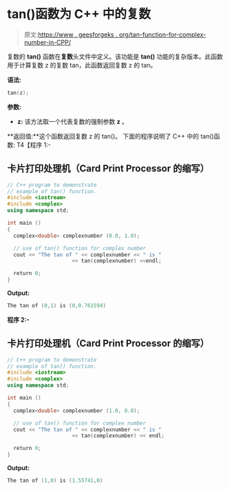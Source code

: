 # tan()函数为 C++ 中的复数

> 原文:[https://www . geesforgeks . org/tan-function-for-complex-number-in-CPP/](https://www.geeksforgeeks.org/tan-function-for-complex-number-in-cpp/)

复数的 **tan()** 函数在**复数**头文件中定义。该功能是 **tan()** 功能的复杂版本。此函数用于计算复数 z 的复数 tan，此函数返回复数 z 的 tan。

**语法:**

```cpp
tan(z);
```

**参数:**

*   **z:** 该方法取一个代表复数的强制参数 **z** 。

**返回值:**这个函数返回复数 z 的 tan()。
下面的程序说明了 C++ 中的 tan()函数:
T4【程序 1:-

## 卡片打印处理机（Card Print Processor 的缩写）

```cpp
// C++ program to demonstrate
// example of tan() function.
#include <iostream>
#include <complex>
using namespace std;

int main ()
{
  complex<double> complexnumber (0.0, 1.0);

  // use of tan() function for complex number
  cout << "The tan of " << complexnumber << " is "
                     << tan(complexnumber) <<endl;

  return 0;
}
```

**Output:** 

```cpp
The tan of (0,1) is (0,0.761594)
```

**程序 2:-**

## 卡片打印处理机（Card Print Processor 的缩写）

```cpp
// C++ program to demonstrate
// example of tan() function.
#include <iostream>
#include <complex>
using namespace std;

int main ()
{
  complex<double> complexnumber (1.0, 0.0);

  // use of tan() function for complex number
  cout << "The tan of " << complexnumber << " is "
                     << tan(complexnumber) << endl;

  return 0;
}
```

**Output:** 

```cpp
The tan of (1,0) is (1.55741,0)
```